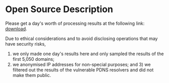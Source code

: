# Open Source Description
Please get a day's worth of processing results at the following link: [download](https://drive.google.com/drive/folders/1O0uhJGb5uUQ-zQD1fvPHbGI66Y6WuhA2?usp=drive_link).


Due to ethical considerations and to avoid disclosing operations that may have security risks, 
1) we only made one day's results here and only sampled the results of the first 5,050 domains; 
2) we anonymised IP addresses for non-special purposes; 
and 3) we filtered out the results of the vulnerable PDNS resolvers and did not make them public.
